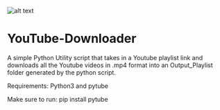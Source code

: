 ![alt text](https://i.imgur.com/X7ewg3w.png)

# YouTube-Downloader

A simple Python Utility script that takes in a Youtube playlist link and downloads all the Youtube videos in .mp4 format into an Output_Playlist folder generated by the python script.

Requirements:
Python3 and pytube

Make sure to run: pip install pytube
